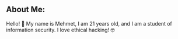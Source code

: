 ## About Me:
Hello! 👋 My name is Mehmet, I am 21 years old, and I am a student of information security. I love ethical hacking! 🤓
